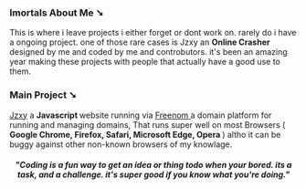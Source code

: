 <!-- just an about me -->
<h3> Imortals About Me &#x2798; </h3>

<p>
  This is where i leave projects i either forget or dont work on. rarely do i have a ongoing project.
   one of those rare cases is Jzxy an <b> Online Crasher </b> designed by me and coded by me and controbutors.
   it's been an amazing year making these projects with people that actually have a good use to them.
</p>

<!-- main project https://github.com/The-Imortal-Crasher/Jzxy -->
<p>
  <h3> Main Project &#x2798; </h3>  
  <a href="https://github.com/The-Imortal-Crasher/Jzxy">Jzxy</a> a <b> Javascript </b> website running via <a href="Freenom.com"> Freenom </a> a domain platform for running and managing domains, That runs super well on most Browsers (<b> Google Chrome, Firefox, Safari, Microsoft Edge, Opera </b>) altho it can be buggy against other non-known browsers of my knowlage. </p>


<!-- quota of the undyingly horrible year -->
<h5 align="center"> 
  "<i>Coding is a fun way to get an idea or thing todo when your bored. its a task, and a challenge. it's super good if you know what you're doing.</i>"
</h5>
